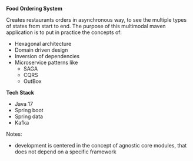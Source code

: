 **Food Ordering System**

Creates restaurants orders in asynchronous way, to see the multiple types of states from start to end.
The purpose of this multimodal maven application is to put in practice the concepts of:

* Hexagonal architecture
* Domain driven design
* Inversion of dependencies
* Microservice patterns like
  * SAGA
  * CQRS
  * OutBox

**Tech Stack**

* Java 17
* Spring boot
* Spring data
* Kafka

Notes:

* development is centered in the concept of agnostic core modules, that does not depend on a specific framework
